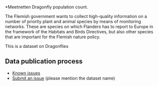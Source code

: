 *Meetnetten Dragonfly population count.

The Flemish government wants to collect high-quality information on a number of priority plant and animal species by means of monitoring networks. These are species on which Flanders has to report to Europe in the framework of the Habitats and Birds Directives, but also other species that are important for the Flemish nature policy.

This is a dataset on Dragonflies

## Data publication process

* [Known issues](https://github.com/inbo/data-publication/labels/abv-events)
* [Submit an issue](https://github.com/inbo/data-publication/issues/new) (please mention the dataset name)
